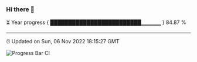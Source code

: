 ### Hi there 👋

⏳ Year progress { █████████████████████████▁▁▁▁▁ } 84.87 %

---

⏰ Updated on Sun, 06 Nov 2022 18:15:27 GMT

![Progress Bar CI](https://github.com/liununu/liununu/workflows/Progress%20Bar%20CI/badge.svg)
